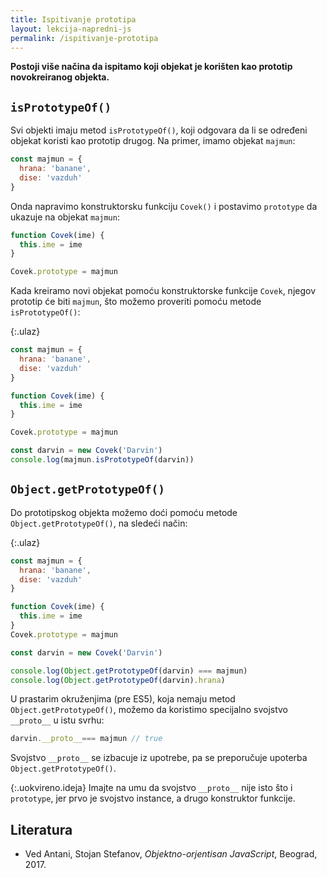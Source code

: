 ```yaml
---
title: Ispitivanje prototipa
layout: lekcija-napredni-js
permalink: /ispitivanje-prototipa
---
```


**Postoji više načina da ispitamo koji objekat je korišten kao prototip novokreiranog objekta.**

## `isPrototypeOf()`

Svi objekti imaju metod `isPrototypeOf()`, koji odgovara da li se određeni objekat koristi kao prototip drugog. Na primer, imamo objekat `majmun`:

```js
const majmun = {
  hrana: 'banane',
  dise: 'vazduh'
}
```

Onda napravimo konstruktorsku funkciju `Covek()` i postavimo `prototype` da ukazuje na objekat `majmun`:

```js
function Covek(ime) {
  this.ime = ime
}

Covek.prototype = majmun
```

Kada kreiramo novi objekat pomoću konstruktorske funkcije `Covek`, njegov prototip će biti `majmun`, što možemo proveriti pomoću metode `isPrototypeOf()`:

{:.ulaz}
```js
const majmun = {
  hrana: 'banane',
  dise: 'vazduh'
}

function Covek(ime) {
  this.ime = ime
}

Covek.prototype = majmun

const darvin = new Covek('Darvin')
console.log(majmun.isPrototypeOf(darvin))
```

## `Object.getPrototypeOf()`

Do prototipskog objekta možemo doći pomoću metode `Object.getPrototypeOf()`, na sledeći način:

{:.ulaz}
```js
const majmun = {
  hrana: 'banane',
  dise: 'vazduh'
}

function Covek(ime) {
  this.ime = ime
}
Covek.prototype = majmun

const darvin = new Covek('Darvin')

console.log(Object.getPrototypeOf(darvin) === majmun)
console.log(Object.getPrototypeOf(darvin).hrana)
```

U prastarim okruženjima (pre ES5), koja nemaju metod `Object.getPrototypeOf()`, možemo da koristimo specijalno svojstvo `__proto__` u istu svrhu:

```js
darvin.__proto__=== majmun // true
```

Svojstvo `__proto__` se izbacuje iz upotrebe, pa se preporučuje upoterba `Object.getPrototypeOf()`.

{:.uokvireno.ideja}
Imajte na umu da svojstvo `__proto__` nije isto što i `prototype`, jer prvo je svojstvo instance, a drugo konstruktor funkcije.

## Literatura

- Ved Antani, Stojan Stefanov, *Objektno-orjentisan JavaScript*, Beograd, 2017.
